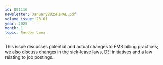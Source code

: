 ```yaml
---
id: 001116
newsletter: January2025FINAL.pdf
volume_issue: 23-01
year: 2025
month: 1
topic: Random Laws
---
```


This issue discusses potential and actual changes to EMS billing practices; we also discuss changes in the sick-leave laws, DEI initiatives and a law relating to job postings.